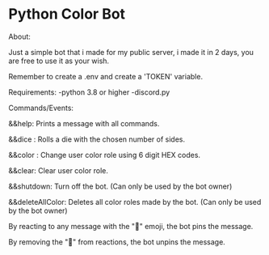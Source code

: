 # Python Color Bot
About:

Just a simple bot that i made for my public server, i made it in 2 days, you are free to use it as your wish.

Remember to create a .env and create a 'TOKEN' variable.

Requirements:
-python 3.8 or higher
-discord.py

Commands/Events:

&&help:
	Prints a message with all commands.

&&dice <number>:
	Rolls a die with the chosen number of sides.

&&color <HEXcode>:
	Change user color role using 6 digit HEX codes.

&&clear:
	Clear user color role.

&&shutdown:
	Turn off the bot. (Can only be used by the bot owner)

&&deleteAllColor:
	Deletes all color roles made by the bot. (Can only be used by the bot owner)

By reacting to any message with the "📌" emoji, the bot pins the message.

By removing the "📌" from reactions, the bot unpins the message.
